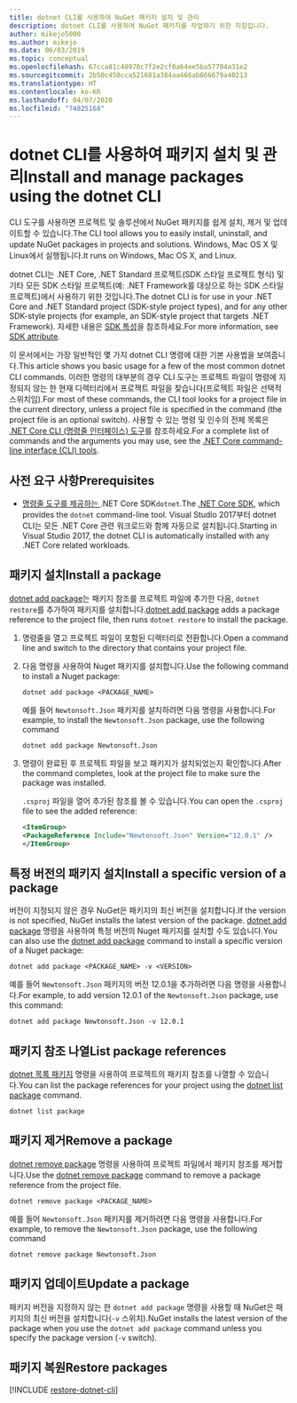 ```yaml
---
title: dotnet CLI를 사용하여 NuGet 패키지 설치 및 관리
description: dotnet CLI를 사용하여 NuGet 패키지를 작업하기 위한 지침입니다.
author: mikejo5000
ms.author: mikejo
ms.date: 06/03/2019
ms.topic: conceptual
ms.openlocfilehash: 67cca81c48970c7f2e2cf0a64ee5ba57704a31e2
ms.sourcegitcommit: 2b50c450cca521681a384aa466ab666679a40213
ms.translationtype: HT
ms.contentlocale: ko-KR
ms.lasthandoff: 04/07/2020
ms.locfileid: "74825168"
---
```

# <a name="install-and-manage-packages-using-the-dotnet-cli"></a><span data-ttu-id="f6dd7-103">dotnet CLI를 사용하여 패키지 설치 및 관리</span><span class="sxs-lookup"><span data-stu-id="f6dd7-103">Install and manage packages using the dotnet CLI</span></span>

<span data-ttu-id="f6dd7-104">CLI 도구를 사용하면 프로젝트 및 솔루션에서 NuGet 패키지를 쉽게 설치, 제거 및 업데이트할 수 있습니다.</span><span class="sxs-lookup"><span data-stu-id="f6dd7-104">The CLI tool allows you to easily install, uninstall, and update NuGet packages in projects and solutions.</span></span> <span data-ttu-id="f6dd7-105">Windows, Mac OS X 및 Linux에서 실행됩니다.</span><span class="sxs-lookup"><span data-stu-id="f6dd7-105">It runs on Windows, Mac OS X, and Linux.</span></span>

<span data-ttu-id="f6dd7-106">dotnet CLI는 .NET Core, .NET Standard 프로젝트(SDK 스타일 프로젝트 형식) 및 기타 모든 SDK 스타일 프로젝트(예: .NET Framework를 대상으로 하는 SDK 스타일 프로젝트)에서 사용하기 위한 것입니다.</span><span class="sxs-lookup"><span data-stu-id="f6dd7-106">The dotnet CLI is for use in your .NET Core and .NET Standard project (SDK-style project types), and for any other SDK-style projects (for example, an SDK-style project that targets .NET Framework).</span></span> <span data-ttu-id="f6dd7-107">자세한 내용은 [SDK 특성](/dotnet/core/tools/csproj#additions)을 참조하세요.</span><span class="sxs-lookup"><span data-stu-id="f6dd7-107">For more information, see [SDK attribute](/dotnet/core/tools/csproj#additions).</span></span>

<span data-ttu-id="f6dd7-108">이 문서에서는 가장 일반적인 몇 가지 dotnet CLI 명령에 대한 기본 사용법을 보여줍니다.</span><span class="sxs-lookup"><span data-stu-id="f6dd7-108">This article shows you basic usage for a few of the most common dotnet CLI commands.</span></span> <span data-ttu-id="f6dd7-109">이러한 명령의 대부분의 경우 CLI 도구는 프로젝트 파일이 명령에 지정되지 않는 한 현재 디렉터리에서 프로젝트 파일을 찾습니다(프로젝트 파일은 선택적 스위치임).</span><span class="sxs-lookup"><span data-stu-id="f6dd7-109">For most of these commands, the CLI tool looks for a project file in the current directory, unless a project file is specified in the command (the project file is an optional switch).</span></span> <span data-ttu-id="f6dd7-110">사용할 수 있는 명령 및 인수의 전체 목록은 [.NET Core CLI (명령줄 인터페이스) 도구](../reference/dotnet-commands.md)를 참조하세요.</span><span class="sxs-lookup"><span data-stu-id="f6dd7-110">For a complete list of commands and the arguments you may use, see the [.NET Core command-line interface (CLI) tools](../reference/dotnet-commands.md).</span></span>

## <a name="prerequisites"></a><span data-ttu-id="f6dd7-111">사전 요구 사항</span><span class="sxs-lookup"><span data-stu-id="f6dd7-111">Prerequisites</span></span>

- <span data-ttu-id="f6dd7-112">[ 명령줄 도구를 제공하는 ](https://www.microsoft.com/net/download/).NET Core SDK`dotnet`.</span><span class="sxs-lookup"><span data-stu-id="f6dd7-112">The [.NET Core SDK](https://www.microsoft.com/net/download/), which provides the `dotnet` command-line tool.</span></span> <span data-ttu-id="f6dd7-113">Visual Studio 2017부터 dotnet CLI는 모든 .NET Core 관련 워크로드와 함께 자동으로 설치됩니다.</span><span class="sxs-lookup"><span data-stu-id="f6dd7-113">Starting in Visual Studio 2017, the dotnet CLI is automatically installed with any .NET Core related workloads.</span></span>

## <a name="install-a-package"></a><span data-ttu-id="f6dd7-114">패키지 설치</span><span class="sxs-lookup"><span data-stu-id="f6dd7-114">Install a package</span></span>

<span data-ttu-id="f6dd7-115">[dotnet add package](/dotnet/core/tools/dotnet-add-package?tabs=netcore2x)는 패키지 참조를 프로젝트 파일에 추가한 다음, `dotnet restore`를 추가하여 패키지를 설치합니다.</span><span class="sxs-lookup"><span data-stu-id="f6dd7-115">[dotnet add package](/dotnet/core/tools/dotnet-add-package?tabs=netcore2x) adds a package reference to the project file, then runs `dotnet restore` to install the package.</span></span>

1. <span data-ttu-id="f6dd7-116">명령줄을 열고 프로젝트 파일이 포함된 디렉터리로 전환합니다.</span><span class="sxs-lookup"><span data-stu-id="f6dd7-116">Open a command line and switch to the directory that contains your project file.</span></span>

2. <span data-ttu-id="f6dd7-117">다음 명령을 사용하여 Nuget 패키지를 설치합니다.</span><span class="sxs-lookup"><span data-stu-id="f6dd7-117">Use the following command to install a Nuget package:</span></span>

    ```dotnetcli
    dotnet add package <PACKAGE_NAME>
    ```

    <span data-ttu-id="f6dd7-118">예를 들어 `Newtonsoft.Json` 패키지를 설치하려면 다음 명령을 사용합니다.</span><span class="sxs-lookup"><span data-stu-id="f6dd7-118">For example, to install the `Newtonsoft.Json` package, use the following command</span></span>

    ```dotnetcli
    dotnet add package Newtonsoft.Json
    ```

3. <span data-ttu-id="f6dd7-119">명령이 완료된 후 프로젝트 파일을 보고 패키지가 설치되었는지 확인합니다.</span><span class="sxs-lookup"><span data-stu-id="f6dd7-119">After the command completes, look at the project file to make sure the package was installed.</span></span>

   <span data-ttu-id="f6dd7-120">`.csproj` 파일을 열어 추가된 참조를 볼 수 있습니다.</span><span class="sxs-lookup"><span data-stu-id="f6dd7-120">You can open the `.csproj` file to see the added reference:</span></span>

    ```xml
   <ItemGroup>
    <PackageReference Include="Newtonsoft.Json" Version="12.0.1" />
   </ItemGroup>
    ```

## <a name="install-a-specific-version-of-a-package"></a><span data-ttu-id="f6dd7-121">특정 버전의 패키지 설치</span><span class="sxs-lookup"><span data-stu-id="f6dd7-121">Install a specific version of a package</span></span>

<span data-ttu-id="f6dd7-122">버전이 지정되지 않은 경우 NuGet은 패키지의 최신 버전을 설치합니다.</span><span class="sxs-lookup"><span data-stu-id="f6dd7-122">If the version is not specified, NuGet installs the latest version of the package.</span></span> <span data-ttu-id="f6dd7-123">[dotnet add package](/dotnet/core/tools/dotnet-add-package?tabs=netcore2x) 명령을 사용하여 특정 버전의 Nuget 패키지를 설치할 수도 있습니다.</span><span class="sxs-lookup"><span data-stu-id="f6dd7-123">You can also use the [dotnet add package](/dotnet/core/tools/dotnet-add-package?tabs=netcore2x) command to install a specific version of a Nuget package:</span></span>

```dotnetcli
dotnet add package <PACKAGE_NAME> -v <VERSION>
```

<span data-ttu-id="f6dd7-124">예를 들어 `Newtonsoft.Json` 패키지의 버전 12.0.1을 추가하려면 다음 명령을 사용합니다.</span><span class="sxs-lookup"><span data-stu-id="f6dd7-124">For example, to add version 12.0.1 of the `Newtonsoft.Json` package, use this command:</span></span>

```dotnetcli
dotnet add package Newtonsoft.Json -v 12.0.1
```

## <a name="list-package-references"></a><span data-ttu-id="f6dd7-125">패키지 참조 나열</span><span class="sxs-lookup"><span data-stu-id="f6dd7-125">List package references</span></span>

<span data-ttu-id="f6dd7-126">[dotnet 목록 패키지](/dotnet/core/tools/dotnet-list-package?tabs=netcore2x) 명령을 사용하여 프로젝트의 패키지 참조를 나열할 수 있습니다.</span><span class="sxs-lookup"><span data-stu-id="f6dd7-126">You can list the package references for your project using the [dotnet list package](/dotnet/core/tools/dotnet-list-package?tabs=netcore2x) command.</span></span>

```dotnetcli
dotnet list package
```

## <a name="remove-a-package"></a><span data-ttu-id="f6dd7-127">패키지 제거</span><span class="sxs-lookup"><span data-stu-id="f6dd7-127">Remove a package</span></span>

<span data-ttu-id="f6dd7-128">[dotnet remove package](/dotnet/core/tools/dotnet-remove-package?tabs=netcore2x) 명령을 사용하여 프로젝트 파일에서 패키지 참조를 제거합니다.</span><span class="sxs-lookup"><span data-stu-id="f6dd7-128">Use the [dotnet remove package](/dotnet/core/tools/dotnet-remove-package?tabs=netcore2x) command to remove a package reference from the project file.</span></span>

```dotnetcli
dotnet remove package <PACKAGE_NAME>
```

<span data-ttu-id="f6dd7-129">예를 들어 `Newtonsoft.Json` 패키지를 제거하려면 다음 명령을 사용합니다.</span><span class="sxs-lookup"><span data-stu-id="f6dd7-129">For example, to remove the `Newtonsoft.Json` package, use the following command</span></span>

```dotnetcli
dotnet remove package Newtonsoft.Json
```

## <a name="update-a-package"></a><span data-ttu-id="f6dd7-130">패키지 업데이트</span><span class="sxs-lookup"><span data-stu-id="f6dd7-130">Update a package</span></span>

<span data-ttu-id="f6dd7-131">패키지 버전을 지정하지 않는 한 `dotnet add package` 명령을 사용할 때 NuGet은 패키지의 최신 버전을 설치합니다(`-v` 스위치).</span><span class="sxs-lookup"><span data-stu-id="f6dd7-131">NuGet installs the latest version of the package when you use the `dotnet add package` command unless you specify the package version (`-v` switch).</span></span>

## <a name="restore-packages"></a><span data-ttu-id="f6dd7-132">패키지 복원</span><span class="sxs-lookup"><span data-stu-id="f6dd7-132">Restore packages</span></span>

[!INCLUDE [restore-dotnet-cli](includes/restore-dotnet-cli.md)]
